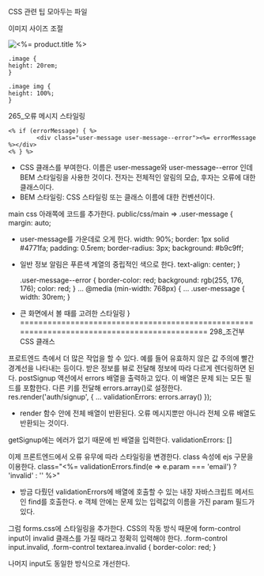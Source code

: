 CSS 관련 팁 모아두는 파일

이미지 사이즈 조절
    <div class="image">
        <img src="<%= product.imageUrl %>" alt="<%= product.title %>">
    </div>

    .image {
    height: 20rem;
    }

    .image img {
    height: 100%;
    }

265_오류 메시지 스타일링

    <% if (errorMessage) { %>
            <div class="user-message user-message--error"><%= errorMessage %></div>
    <% } %>
- CSS 클래스를 부여한다. 이름은 user-message와 user-message--error 인데 BEM 스타일링을 사용한 것이다. 전자는 전체적인 알림의 모습, 후자는 오류에 대한 클래스이다.
- BEM 스타일링: CSS 스타일링 또는 클래스 이름에 대한 컨벤션이다. 

main css 아래쪽에 코드를 추가한다.
public/css/main =>
    .user-message {
        margin: auto; 
- user-message를 가운데로 오게 한다.
        width: 90%;
        border: 1px solid #4771fa;
        padding: 0.5rem;
        border-radius: 3px;
        background: #b9c9ff;
- 일반 정보 알림은 푸른색 계열의 중립적인 색으로 한다. 
        text-align: center;
    }

    .user-message--error {
        border-color: red;
        background: rgb(255, 176, 176);
        color: red;
    }
    ...
    @media (min-width: 768px) {
        ...
        .user-message {
            width: 30rem;
        }
- 큰 화면에서 볼 때를 고려한 스타일링
    }
============================================================================================
298_조건부 CSS 클래스

프로트엔드 측에서 더 많은 작업을 할 수 있다. 예를 들어 유효하지 않은 값 주의에 빨간 경계선을 나타내는 등이다. 받은 정보를 뷰로 전달해 정보에 따라 다르게 렌더링하면 된다. 
postSignup 액션에서 errors 배열을 출력하고 있다. 이 배열은 문제 되는 모든 필드를 포함한다. 다른 키를 전달해 errors.array()로 설정한다.
    res.render('auth/signup', {
        ...
        validationErrors: errors.array()
    });
- render 함수 안에 전체 배열이 반환된다. 오류 메시지뿐만 아니라 전체 오류 배열도 반환되는 것이다.

getSignup에는 에러가 없기 때문에 빈 배열을 입력한다.
    validationErrors: []

이제 프론트엔드에서 오류 유무에 따라 스타일링을 변경한다. class 속성에 ejs 구문을 이용한다.
    class="<%= validationErrors.find(e => e.param === 'email') ? 'invalid' : '' %>"
- 방금 다뤘던 validationErrors에 배열에 호출할 수 있는 내장 자바스크립트 메서드인 find를 호출한다. e 객체 안에는 문제 있는 입력값의 이름을 가진 param 필드가 있다. 

그럼 forms.css에 스타일링을 추가한다. CSS의 작동 방식 때문에 form-control input이 invalid 클래스를 가질 때라고 정확히 입력해야 한다.
    .form-control input.invalid, 
    .form-control textarea.invalid {
        border-color: red;
    }

나머지 input도 동일한 방식으로 개선한다.